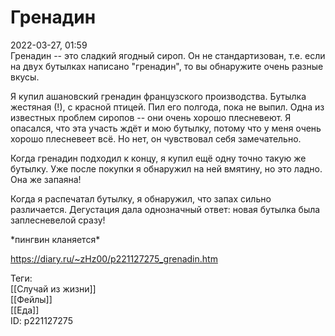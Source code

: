 Гренадин
=========

   
 2022-03-27, 01:59   
  Гренадин -- это сладкий ягодный сироп. Он не стандартизован, т.е. если на двух бутылках написано "гренадин", то вы обнаружите очень разные вкусы.   
   
 Я купил ашановский гренадин французского производства. Бутылка жестяная (!), с красной птицей. Пил его полгода, пока не выпил. Одна из известных проблем сиропов -- они очень хорошо плесневеют. Я опасался, что эта участь ждёт и мою бутылку, потому что у меня очень хорошо плесневеет всё. Но нет, он чувствовал себя замечательно.   
   
 Когда гренадин подходил к концу, я купил ещё одну точно такую же бутылку. Уже после покупки я обнаружил на ней вмятину, но это ладно. Она же запаяна!   
   
 Когда я распечатал бутылку, я обнаружил, что запах сильно различается. Дегустация дала однозначный ответ: новая бутылка была заплесневелой сразу!   
   
 \*пингвин кланяется\*   
    
 <https://diary.ru/~zHz00/p221127275_grenadin.htm>   
   
 Теги:   
 [[Случай из жизни]]   
 [[Фейлы]]   
 [[Еда]]   
 ID: p221127275